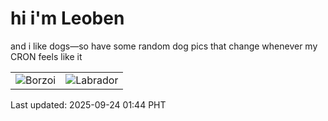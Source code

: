 # hi i'm Leoben

and i like dogs—so have some random dog pics that change whenever my CRON feels like it

|  |  |
|--------|----------|
| ![Borzoi](https://random-dog-vercel.vercel.app/api/random-borzoi?v=1758649453) | ![Labrador](https://random-dog-vercel.vercel.app/api/random-labrador?v=1758649453) |

Last updated: 2025-09-24 01:44 PHT
